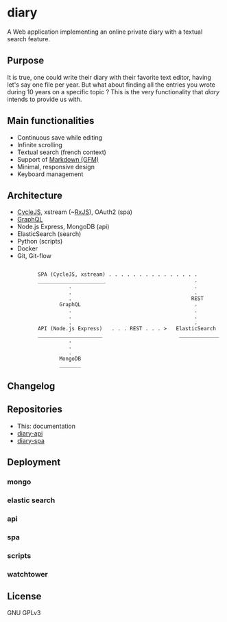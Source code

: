 # diary
A Web application implementing an online private diary with a textual search feature.


## Purpose
It is true, one could write their diary with their favorite text editor, having let's say one file per year. But what about finding all the entries you wrote during 10 years on a specific topic ? This is the very functionality that *diary* intends to provide us with.


## Main functionalities
* Continuous save while editing
* Infinite scrolling
* Textual search (french context)
* Support of [Markdown (GFM)](https://guides.github.com/features/mastering-markdown/)
* Minimal, responsive design
* Keyboard management


## Architecture
* [CycleJS](https://cycle.js.org/), xstream (~[RxJS](http://reactivex.io/)), OAuth2 (spa)
* [GraphQL](http://graphql.org/)
* Node.js Express, MongoDB (api)
* ElasticSearch (search)
* Python (scripts)
* Docker
* Git, Git-flow

```

          SPA (CycleJS, xstream) . . . . . . . . . . . . . . .
          ______________________                             .
                    .                                        .
                    .                                        .
                    .                                       REST
                 GraphQL                                     .
                    .                                        .
                    .                                        .
                    .                                        .
          API (Node.js Express)   . . . REST . . . >   ElasticSearch
          _____________________                         _____________
                    .
                    .
                    .
                 MongoDB
                 _______

```

## Changelog


## Repositories
* This: documentation
* [diary-api](https://github.com/mathieueveillard/diary-api)
* [diary-spa](https://github.com/mathieueveillard/diary-spa)


## Deployment
### mongo
### elastic search
### api
### spa
### scripts
### watchtower

## License
GNU GPLv3

